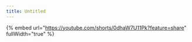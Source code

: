 ```yaml
---
title: Untitled
---
```


{% embed url="https://youtube.com/shorts/0dhaW7U11Pk?feature=share" fullWidth="true" %}
